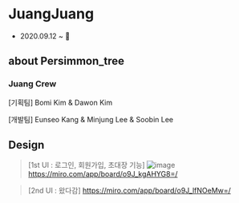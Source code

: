 # JuangJuang
- 2020.09.12 ~ 🧡

## about Persimmon_tree


### Juang Crew 
  [기획팀]
    Bomi Kim & Dawon Kim
  
  [개발팀]
  Eunseo Kang & Minjung Lee & Soobin Lee
## Design
>[1st UI : 로그인, 회원가입, 초대장 기능]
![image](https://user-images.githubusercontent.com/62278377/99136278-5c7b3f00-2667-11eb-928f-7f03be28944e.png)
https://miro.com/app/board/o9J_kgAHYG8=/

>[2nd UI : 왔다감]
https://miro.com/app/board/o9J_lfNOeMw=/
